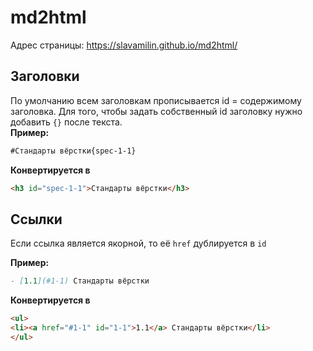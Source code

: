 # md2html

Адрес страницы: https://slavamilin.github.io/md2html/

## Заголовки

По умолчанию всем заголовкам прописывается id = содержимому заголовка. Для того, чтобы задать собственный id заголовку нужно добавить `{}` после текста.  
**Пример:** 
```markdown
#Стандарты вёрстки{spec-1-1}
```
**Конвертируется в**
```html
<h3 id="spec-1-1">Стандарты вёрстки</h3>
```

## Ссылки

Если ссылка является якорной, то её `href` дублируется в `id`

**Пример:**

```markdown
- [1.1](#1-1) Стандарты вёрстки
```

**Конвертируется в**

```html
<ul>
<li><a href="#1-1" id="1-1">1.1</a> Стандарты вёрстки</li>
</ul>
